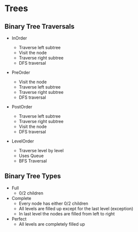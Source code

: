 # Trees

## Binary Tree Traversals
- InOrder
    - Traverse left subtree
    - Visit the node
    - Traverse right subtree
    - DFS traversal

- PreOrder
    - Visit the node
    - Traverse left subtree
    - Traverse right subtree
    - DFS traversal

- PostOrder
    - Traverse left subtree
    - Traverse right subtree
    - Visit the node
    - DFS traversal
- LevelOrder
    - Traverse level by level
    - Uses Queue
    - BFS Traversal

## Binary Tree Types
- Full
    - 0/2 children
- Complete
    - Every node has either 0/2 children
    - All levels are filled up except for the last level (exception)
    - In last level the nodes are filled from left to right
- Perfect
    - All levels are completely filled up